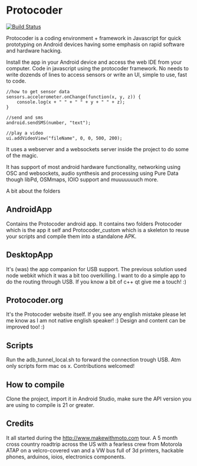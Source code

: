 Protocoder
==========

[![Build Status](https://travis-ci.org/victordiaz/protocoder.svg?branch=develop)](https://travis-ci.org/victordiaz/protocoder)

Protocoder is a coding environment + framework in Javascript for quick prototyping on Android devices having some emphasis on rapid software and hardware hacking. 

Install the app in your Android device and access the web IDE from your computer. 
Code in javascript using the protocoder framework. No needs to write dozends of lines to access sensors or write an UI, simple to use, fast to code.

```
//how to get sensor data
sensors.accelerometer.onChange(function(x, y, z)) { 
	console.log(x + " " + " " + y + " " + z); 
}

//send and sms
android.sendSMS(number, "text");

//play a video
ui.addVideoView("fileName", 0, 0, 500, 200);
```

It uses a webserver and a websockets server inside the project to do some of the magic.

It has support of most android hardware functionality, networking using OSC and websockets, audio synthesis and processing using Pure Data though libPd, OSMmaps, IOIO support and muuuuuuuch more. 

A bit about the folders 

AndroidApp 
----------
Contains the Protocoder android app. It contains two folders Protocoder which is the app it self and Protocoder_custom which is a skeleton to reuse your scripts and compile them into a standalone APK.

DesktopApp
----------
It's (was) the app companion for USB support. The previous solution used node webkit which it was a bit too overkilling. I want to do a simple app to do the routing through USB. If you know a bit of c++ qt give me a touch! :) 

Protocoder.org
-------------- 
It's the Protocoder website itself. If you see any english mistake please let me know as I am not native english speaker! :) Design and content can be improved too! :) 

Scripts 
-------
Run the adb_tunnel_local.sh to forward the connection trough USB. Atm only scripts form mac os x. Contributions welcomed!


How to compile 
--------------
Clone the project, import it in Android Studio, make sure the API version you are using to compile is 21 or greater.


Credits
-------
It all started during the http://www.makewithmoto.com tour. A 5 month cross country roadtrip across the US with a fearless crew from Motorola ATAP on a velcro-covered van and a VW bus full of 3d printers, hackable phones, arduinos, ioios, electronics components. 